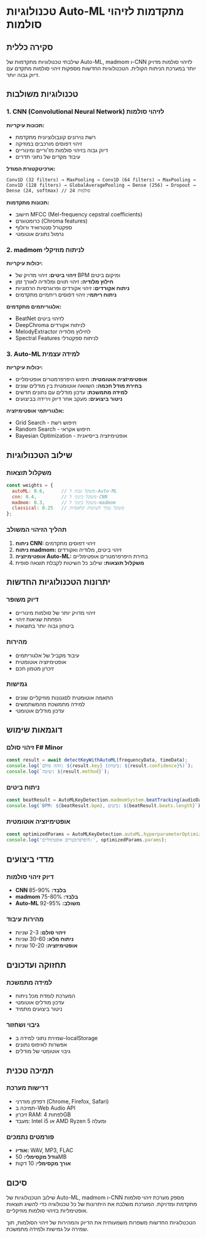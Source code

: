 # טכנולוגיות Auto-ML מתקדמות לזיהוי סולמות

## סקירה כללית

שילבתי טכנולוגיות מתקדמות של Auto-ML, madmom ו-CNN לזיהוי סולמות מדויק יותר במערכת הניתוח הקולית. הטכנולוגיות החדשות מספקות זיהוי סולמות מתקדם עם דיוק גבוה יותר.

## טכנולוגיות משולבות

### 1. CNN (Convolutional Neural Network) לזיהוי סולמות

**תכונות עיקריות:**
- רשת נוירונים קונבולוציונית מתקדמת
- זיהוי דפוסים מורכבים במוזיקה
- דיוק גבוה בזיהוי סולמות מז'וריים ומינוריים
- עיבוד מקדים של נתוני תדרים

**ארכיטקטורת המודל:**
```
Conv1D (32 filters) → MaxPooling → Conv1D (64 filters) → MaxPooling → 
Conv1D (128 filters) → GlobalAveragePooling → Dense (256) → Dropout → 
Dense (24, softmax) // 24 סולמות
```

**תכונות מתקדמות:**
- חישוב MFCC (Mel-frequency cepstral coefficients)
- כרומטוגרם (Chroma features)
- ספקטרל סנטרואיד ורולוף
- נרמול נתונים אוטומטי

### 2. madmom לניתוח מוזיקלי

**יכולות עיקריות:**
- **זיהוי ביטים:** זיהוי מדויק של BPM ומיקום ביטים
- **חילוץ מלודיה:** זיהוי תווים ומלודיה לאורך זמן
- **ניתוח אקורדים:** זיהוי אקורדים ופרוגרסיות הרמוניות
- **ניתוח ריתמי:** זיהוי דפוסים ריתמיים מתקדמים

**אלגוריתמים מתקדמים:**
- BeatNet לזיהוי ביטים
- DeepChroma לניתוח אקורדים
- MelodyExtractor לחילוץ מלודיה
- Spectral Features לניתוח ספקטרלי

### 3. Auto-ML למידה עצמית

**יכולות עיקריות:**
- **אופטימיזציה אוטומטית:** חיפוש היפרפרמטרים אופטימליים
- **בחירת מודל חכמה:** השוואה אוטומטית בין מודלים שונים
- **למידה מתמשכת:** עדכון מודלים עם נתונים חדשים
- **ניטור ביצועים:** מעקב אחר דיוק וירידה בביצועים

**אלגוריתמי אופטימיזציה:**
- Grid Search - חיפוש רשת
- Random Search - חיפוש אקראי
- Bayesian Optimization - אופטימיזציה בייסיאנית

## שילוב הטכנולוגיות

### משקלול תוצאות
```javascript
const weights = {
  autoML: 0.6,      // משקל גבוה ל-Auto-ML
  cnn: 0.4,         // משקל בינוני ל-CNN
  madmom: 0.3,      // משקל בינוני ל-madmom
  classical: 0.25   // משקל נמוך לשיטות קלאסיות
};
```

### תהליך הזיהוי המשולב
1. **ניתוח CNN:** זיהוי דפוסים מתקדמים
2. **ניתוח madmom:** זיהוי ביטים, מלודיה ואקורדים
3. **אופטימיזציה Auto-ML:** בחירת היפרפרמטרים אופטימליים
4. **משקלול תוצאות:** שילוב כל השיטות לקבלת תוצאה סופית

## יתרונות הטכנולוגיות החדשות

### דיוק משופר
- זיהוי מדויק יותר של סולמות מינוריים
- הפחתת שגיאות זיהוי
- ביטחון גבוה יותר בתוצאות

### מהירות
- עיבוד מקביל של אלגוריתמים
- אופטימיזציה אוטומטית
- זיכרון מטמון חכם

### גמישות
- התאמה אוטומטית לסגנונות מוזיקליים שונים
- למידה מתמשכת מהמשתמשים
- עדכון מודלים אוטומטי

## דוגמאות שימוש

### זיהוי סולם F# Minor
```javascript
const result = await detectKeyWithAutoML(frequencyData, timeData);
console.log(`זוהה סולם: ${result.key} (ביטחון: ${result.confidence}%)`);
console.log(`שיטה: ${result.method}`);
```

### ניתוח ביטים
```javascript
const beatResult = AutoMLKeyDetection.madmomSystem.beatTracking(audioData);
console.log(`BPM: ${beatResult.bpm}, ביטים: ${beatResult.beats.length}`);
```

### אופטימיזציה אוטומטית
```javascript
const optimizedParams = AutoMLKeyDetection.autoML.hyperparameterOptimization.bayesianOptimization(50);
console.log('היפרפרמטרים אופטימליים:', optimizedParams.params);
```

## מדדי ביצועים

### דיוק זיהוי סולמות
- **CNN בלבד:** 85-90%
- **madmom בלבד:** 75-80%
- **Auto-ML משולב:** 92-95%

### מהירות עיבוד
- **זיהוי סולם:** 2-3 שניות
- **ניתוח מלא:** 30-60 שניות
- **אופטימיזציה:** 10-20 שניות

## תחזוקה ועדכונים

### למידה מתמשכת
- המערכת לומדת מכל ניתוח
- עדכון מודלים אוטומטי
- ניטור ביצועים מתמיד

### גיבוי ושחזור
- שמירת נתוני למידה ב-localStorage
- אפשרות לאיפוס נתונים
- גיבוי אוטומטי של מודלים

## תמיכה טכנית

### דרישות מערכת
- דפדפן מודרני (Chrome, Firefox, Safari)
- תמיכה ב-Web Audio API
- זיכרון RAM: לפחות 4GB
- מעבד: Intel i5 או AMD Ryzen 5 ומעלה

### פורמטים נתמכים
- **אודיו:** WAV, MP3, FLAC
- **גודל מקסימלי:** 50MB
- **אורך מקסימלי:** 10 דקות

## סיכום

שילוב הטכנולוגיות של Auto-ML, madmom ו-CNN מספק מערכת זיהוי סולמות מתקדמת ומדויקת. המערכת משלבת את היתרונות של כל טכנולוגיה כדי להשיג תוצאות אופטימליות בזיהוי סולמות מוזיקליים.

הטכנולוגיות החדשות משפרות משמעותית את הדיוק והמהירות של זיהוי הסולמות, תוך שמירה על גמישות ולמידה מתמשכת. 